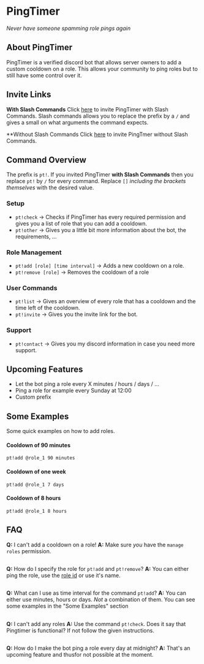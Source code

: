 # PingTimer
_Never have someone spamming role pings again_

## About PingTimer
PingTimer is a verified discord bot that allows server owners to add a custom cooldown on a role. 
This allows your community to ping roles but to still have some control over it.


## Invite Links
**With Slash Commands**
Click [here](https://discord.com/api/oauth2/authorize?client_id=844191455757205554&permissions=268504064&scope=bot%20applications.commands) to invite PingTimer with Slash Commands.
Slash commands allows you to replace the prefix by a `/` and gives a small on what arguments the command expects. 

**Without Slash Commands
Click [here](https://discord.com/api/oauth2/authorize?client_id=844191455757205554&permissions=268504064&scope=bot) to invite PingTmer without Slash Commands.


## Command Overview
The prefix is `pt!`. If you invited PingTimer **with Slash Commands** then you replace `pt!` by `/` for every command.
Replace `[]` _including the brackets themselves_ with the desired value.


### Setup
- `pt!check` -> Checks if PingTimer has every required permission and gives you a list of role that you can add a cooldown.
- `pt!other` -> Gives you a little bit more information about the bot, the requirements, ...

### Role Management
- `pt!add [role] [time interval]` -> Adds a new cooldown on a role. 
- `pt!remove [role]` -> Removes the cooldown of a role

### User Commands
- `pt!list` -> Gives an overview of every role that has a cooldown and the time left of the cooldown.
- `pt!invite` -> Gives you the invite link for the bot.

### Support
- `pt!contact` -> Gives you my discord information in case you need more support.


## Upcoming Features
- Let the bot ping a role every X minutes / hours / days / ...
- Ping a role for example every Sunday at 12:00
- Custom prefix

## Some Examples
Some quick examples on how to add roles.

#### Cooldown of 90 minutes
`pt!add @role_1 90 minutes`
#### Cooldown of one week
`pt!add @role_1 7 days`
#### Cooldown of 8 hours
`pt!add @role_1 8 hours`

## FAQ
**Q:** I can't add a cooldown on a role!
**A:** Make sure _you_ have the `manage roles` permission. 

##

**Q:** How do I specify the role for `pt!add` and `pt!remove`?
**A:** You can either ping the role, use the [role id](https://discordhelp.net/role-id) or use it's name.

##

**Q:** What can I use as time interval for the command `pt!add`?
**A:** You can either use minutes, hours or days. _Not_ a combination of them. You can see some examples in the "Some Examples" section

##

**Q:** I can't add any roles
**A:** Use the command `pt!check`. Does it say that Pingtimer is functional? If not follow the given instructions.

##

**Q:** How do I make the bot ping a role every day at midnight?
**A:** That's an upcoming feature and thusfor not possible at the moment.
